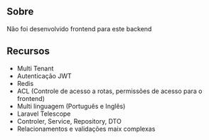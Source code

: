 ## Sobre
Não foi desenvolvido frontend para este backend

## Recursos

- Multi Tenant
- Autenticação JWT
- Redis
- ACL (Controle de acesso a rotas, permissões de acesso para o frontend)
- Multi linguagem (Português e Inglês)
- Laravel Telescope
- Controler, Service, Repository, DTO
- Relacionamentos e validações maix complexas
